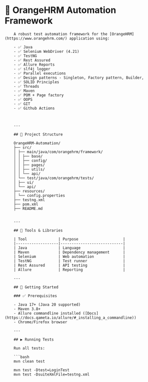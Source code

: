 # 🧪 OrangeHRM Automation Framework

        A robust test automation framework for the [OrangeHRM](https://www.orangehrm.com/) application using:

        - ✅ Java
        - ✅ Selenium WebDriver (4.21)
        - ✅ TestNG
        - ✅ Rest Assured
        - ✅ Allure Reports
        - ✅ slf4j logger
        - ✅ Parallel executions
        - ✅ Design patterns - Singleton, Factory pattern, Builder, 
        - ✅ SOLID Principles
        - ✅ Threads
        - ✅ Maven
        - ✅ POM + Page factory
        - ✅ OOPS
        - ✅ GIT
        - ✅ Github Actions
    


        ---

        ## 📁 Project Structure

        OrangeHRM-Automation/
        ├── src/
        │ ├── main/java/com/orangehrm/framework/
        │ │ ├── base/
        │ │ ├── config/
        │ │ ├── pages/
        │ │ ├── utils/
        │ │ └── api/
        │ └── test/java/com/orangehrm/tests/
        │ ├── ui/
        │ └── api/
        ├── resources/
        │ └── config.properties
        ├── testng.xml
        ├── pom.xml
        ├── README.md


        ---

        ## 🔧 Tools & Libraries

        | Tool              | Purpose                    |
        |-------------------|----------------------------|
        | Java              | Language                   |
        | Maven             | Dependency management      |
        | Selenium          | Web automation             |
        | TestNG            | Test runner                |
        | Rest Assured      | API testing                |
        | Allure            | Reporting                  |

        ---

        ## 🚀 Getting Started

        ### ✅ Prerequisites

        - Java 17+ (Java 20 supported)
        - Maven 3.8+
        - Allure commandline installed ([Docs](https://docs.qameta.io/allure/#_installing_a_commandline))
        - Chrome/Firefox browser

        ---

        ## ▶️ Running Tests

        Run all tests:

        ```bash
        mvn clean test

        mvn test -Dtest=LoginTest
        mvn test -DsuiteXmlFile=testng.xml
